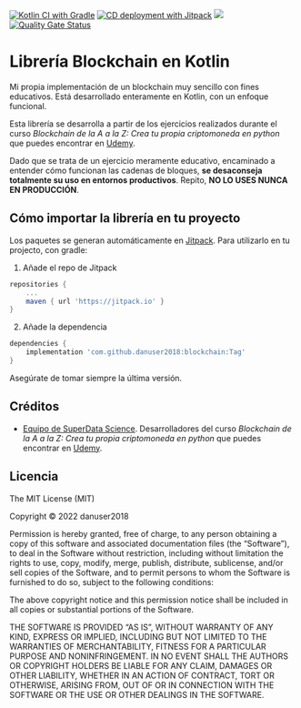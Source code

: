 [![Kotlin CI with Gradle](https://github.com/danuser2018/blockchain/actions/workflows/build.yml/badge.svg)](https://github.com/danuser2018/blockchain/actions/workflows/build.yml)
[![CD deployment with Jitpack](https://github.com/danuser2018/blockchain/actions/workflows/deploy.yml/badge.svg)](https://github.com/danuser2018/blockchain/actions/workflows/deploy.yml)
[![](https://jitpack.io/v/danuser2018/blockchain.svg)](https://jitpack.io/#danuser2018/blockchain)
[![Quality Gate Status](https://sonarcloud.io/api/project_badges/measure?project=danuser2018_blockchain&metric=alert_status)](https://sonarcloud.io/summary/new_code?id=danuser2018_blockchain)
# Librería Blockchain en Kotlin

Mi propia implementación de un blockchain muy sencillo con fines educativos. Está desarrollado enteramente en Kotlin, 
con un enfoque funcional.

Esta librería se desarrolla a partir de los ejercicios realizados durante el curso _Blockchain de la A a la Z: 
Crea tu propia criptomoneda en python_ que puedes encontrar en 
[Udemy](https://www.udemy.com/course/blockchain-de-la-a-a-la-z-crea-tu-criptomoneda-en-python).

Dado que se trata de un ejercicio meramente educativo, encaminado a entender cómo funcionan las cadenas de bloques,
**se desaconseja totalmente su uso en entornos productivos**. Repito, **NO LO USES NUNCA EN PRODUCCIÓN**.

## Cómo importar la librería en tu proyecto

Los paquetes se generan automáticamente en [Jitpack](https://jitpack.io/#danuser2018/blockchain). Para utilizarlo en tu
projecto, con gradle:

1. Añade el repo de Jitpack

```gradle
repositories {
	...
	maven { url 'https://jitpack.io' }
}
```

2. Añade la dependencia

```gradle
dependencies {
    implementation 'com.github.danuser2018:blockchain:Tag'
}
```

Asegúrate de tomar siempre la última versión.

## Créditos

- [Equipo de SuperData Science](https://www.udemy.com/user/superdatascience-team). Desarrolladores del curso
_Blockchain de la A a la Z: Crea tu propia criptomoneda en python_ que puedes encontrar en
  [Udemy](https://www.udemy.com/course/blockchain-de-la-a-a-la-z-crea-tu-criptomoneda-en-python).

## Licencia

The MIT License (MIT)

Copyright © 2022 danuser2018

Permission is hereby granted, free of charge, to any person obtaining a copy of this software and associated documentation files (the “Software”), to deal in the Software without restriction, including without limitation the rights to use, copy, modify, merge, publish, distribute, sublicense, and/or sell copies of the Software, and to permit persons to whom the Software is furnished to do so, subject to the following conditions:

The above copyright notice and this permission notice shall be included in all copies or substantial portions of the Software.

THE SOFTWARE IS PROVIDED “AS IS”, WITHOUT WARRANTY OF ANY KIND, EXPRESS OR IMPLIED, INCLUDING BUT NOT LIMITED TO THE WARRANTIES OF MERCHANTABILITY, FITNESS FOR A PARTICULAR PURPOSE AND NONINFRINGEMENT. IN NO EVENT SHALL THE AUTHORS OR COPYRIGHT HOLDERS BE LIABLE FOR ANY CLAIM, DAMAGES OR OTHER LIABILITY, WHETHER IN AN ACTION OF CONTRACT, TORT OR OTHERWISE, ARISING FROM, OUT OF OR IN CONNECTION WITH THE SOFTWARE OR THE USE OR OTHER DEALINGS IN THE SOFTWARE.
